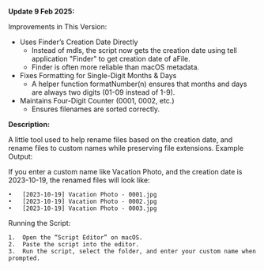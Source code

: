 **Update 9 Feb 2025:**

Improvements in This Version:
- Uses Finder’s Creation Date Directly
	- Instead of mdls, the script now gets the creation date using tell application "Finder" to get creation date of aFile.
	- Finder is often more reliable than macOS metadata.
- Fixes Formatting for Single-Digit Months & Days
	- A helper function formatNumber(n) ensures that months and days are always two digits (01-09 instead of 1-9).
- Maintains Four-Digit Counter (0001, 0002, etc.)
	- Ensures filenames are sorted correctly.

**Description:**

A little tool used to help rename files based on the creation date, and rename files to custom names while preserving file extensions.
Example Output:

If you enter a custom name like Vacation Photo, and the creation date is 2023-10-19, the renamed files will look like:

	•	[2023-10-19] Vacation Photo - 0001.jpg
	•	[2023-10-19] Vacation Photo - 0002.jpg
	•	[2023-10-19] Vacation Photo - 0003.jpg

Running the Script:

	1.	Open the “Script Editor” on macOS.
	2.	Paste the script into the editor.
	3.	Run the script, select the folder, and enter your custom name when prompted.
